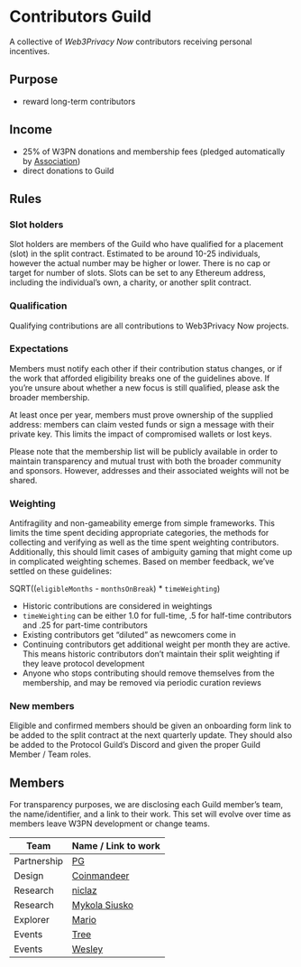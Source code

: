 # Contributors Guild

A collective of *Web3Privacy Now* contributors receiving personal incentives.

## Purpose

* reward long-term contributors

## Income

* 25% of W3PN donations and membership fees (pledged automatically by [Association](/association))
* direct donations to Guild

## Rules

### Slot holders

Slot holders are members of the Guild who have qualified for a placement (slot) in the split contract. Estimated to be around 10-25 individuals, however the actual number may be higher or lower. There is no cap or target for number of slots. Slots can be set to any Ethereum address, including the individual’s own, a charity, or another split contract.

### Qualification

Qualifying contributions are all contributions to Web3Privacy Now projects.

### Expectations

Members must notify each other if their contribution status changes, or if the work that afforded eligibility breaks one of the guidelines above. If you’re unsure about whether a new focus is still qualified, please ask the broader membership.

At least once per year, members must prove ownership of the supplied address: members can claim vested funds or sign a message with their private key. This limits the impact of compromised wallets or lost keys.

Please note that the membership list will be publicly available in order to maintain transparency and mutual trust with both the broader community and sponsors. However, addresses and their associated weights will not be shared.

### Weighting

Antifragility and non-gameability emerge from simple frameworks. This limits the time spent deciding appropriate categories, the methods for collecting and verifying as well as the time spent weighting contributors. Additionally, this should limit cases of ambiguity gaming that might come up in complicated weighting schemes. Based on member feedback, we’ve settled on these guidelines:

SQRT((`eligibleMonths` - `monthsOnBreak`) * `timeWeighting`)

- Historic contributions are considered in weightings
- `timeWeighting` can be either 1.0 for full-time, .5 for half-time contributors and .25 for part-time contributors
- Existing contributors get “diluted” as newcomers come in
- Continuing contributors get additional weight per month they are active. This means historic contributors don’t maintain their split weighting if they leave protocol development
- Anyone who stops contributing should remove themselves from the membership, and may be removed via periodic curation reviews

### New members

Eligible and confirmed members should be given an onboarding form link to be added to the split contract at the next quarterly update. They should also be added to the Protocol Guild’s Discord and given the proper Guild Member / Team roles.

## Members

For transparency purposes, we are disclosing each Guild member’s team, the name/identifier, and a link to their work. This set will evolve over time as members leave W3PN development or change teams.

| Team | Name / Link to work |
| --- | --- |
| Partnership | [PG](https://github.com/EclecticSamurai) |
| Design | [Coinmandeer](https://github.com/coinmandeer) |
| Research | [niclaz](https://github.com/niclaz) |
| Research | [Mykola Siusko](https://github.com/Msiusko) |
| Explorer | [Mario](https://github.com/cryptomar1o) |
| Events | [Tree](https://github.com/burningtree) |
| Events | [Wesley](https://github.com/wslyvh) |